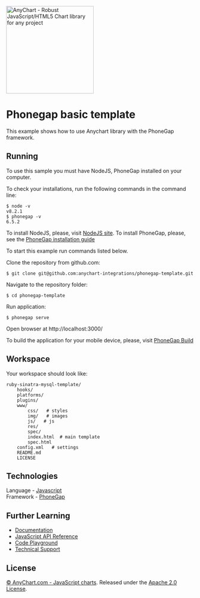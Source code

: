 [<img src="https://cdn.anychart.com/images/logo-transparent-segoe.png?2" width="234px" alt="AnyChart - Robust JavaScript/HTML5 Chart library for any project">](https://anychart.com)

# Phonegap basic template

This example shows how to use Anychart library with the PhoneGap framework.

## Running

To use this sample you must have NodeJS, PhoneGap installed on your computer.

To check your installations, run the following commands in the command line:
```
$ node -v
v8.2.1
$ phonegap -v
6.5.2
```
To install NodeJS, please, visit [NodeJS site](https://nodejs.org/). To install PhoneGap, please, see the [PhoneGap installation guide](http://docs.phonegap.com/getting-started/1-install-phonegap/cli/)

To start this example run commands listed below.

Clone the repository from github.com:
```
$ git clone git@github.com:anychart-integrations/phonegap-template.git
```

Navigate to the repository folder:
```
$ cd phonegap-template
```

Run application:
```
$ phonegap serve

```

Open browser at http://localhost:3000/

To build the application for your mobile device, please, visit [PhoneGap Build](https://build.phonegap.com/)

## Workspace
Your workspace should look like:
```
ruby-sinatra-mysql-template/
    hooks/
    platforms/
    plugins/
    www/
        css/   # styles
        img/   # images
        js/   # js
        res/
        spec/
        index.html  # main template
        spec.html
    config.xml   # settings
    README.md
    LICENSE

```

## Technologies
Language - [Javascript](https://www.ruby-lang.org)<br />
Framework - [PhoneGap](https://phonegap.com/)<br />

## Further Learning
* [Documentation](https://docs.anychart.com)
* [JavaScript API Reference](https://api.anychart.com)
* [Code Playground](https://playground.anychart.com)
* [Technical Support](https://anychart.com/support)

## License
[© AnyChart.com - JavaScript charts](http://www.anychart.com). Released under the [Apache 2.0 License](https://github.com/anychart-integrations/ruby-sinatra-mysql-template/blob/master/LICENSE).
